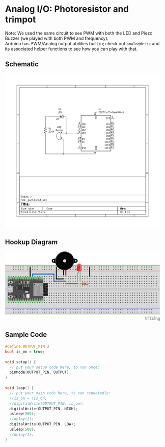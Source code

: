 # Analog I/O: Photoresistor and trimpot

Note: We used the same circuit to see PWM with both the LED and Piezo Buzzer (we played with both PWM and frequency).  
Arduino has PWM/Analog output abilities built in; check out `analogWrite` and its associated helper functions to see how you can play with that.

## Schematic
![Circuit Schematic: PWM/Frequency circuit with Piezo and LED](schematic.png)

## Hookup Diagram
![Breadboard diagram showing connections to drive LED and Buzzer by changing PWM and Frequency Changing](hookup.png)

## Sample Code
```cpp
#define OUTPUT_PIN 3
bool is_on = true;

void setup() {
  // put your setup code here, to run once:
  pinMode(OUTPUT_PIN, OUTPUT);
}

void loop() {
  // put your main code here, to run repeatedly:
  //is_on = !is_on;
  //digitalWrite(OUTPUT_PIN, is_on);
  digitalWrite(OUTPUT_PIN, HIGH);
  usleep(500);
  //delay(2);
  digitalWrite(OUTPUT_PIN, LOW);
  usleep(500);
  //delay(1);
}
```
